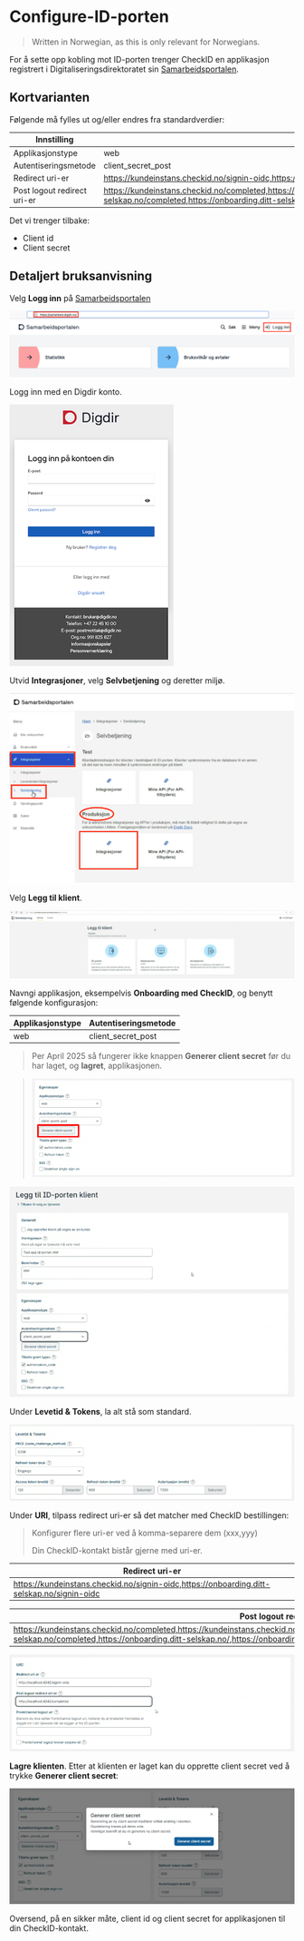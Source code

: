 # Configure-ID-porten

> Written in Norwegian, as this is only relevant for Norwegians.

For å sette opp kobling mot ID-porten trenger CheckID en applikasjon registrert i Digitaliseringsdirektoratet sin [Samarbeidsportalen](https://samarbeid.digdir.no/).

## Kortvarianten

Følgende må fylles ut og/eller endres fra standardverdier:

| Innstilling | Verdi |
|-|-|
| Applikasjonstype | web |
| Autentiseringsmetode | client_secret_post |
| Redirect uri-er | <https://kundeinstans.checkid.no/signin-oidc,https://onboarding.ditt-selskap.no/signin-oidc> |
| Post logout redirect uri-er | <https://kundeinstans.checkid.no/completed,https://kundeinstans.checkid.no/,https://kundeinstans.checkid.no/v2/completed,https://onboarding.ditt-selskap.no/completed,https://onboarding.ditt-selskap.no/,https://onboarding.ditt-selskap.no/v2/completed> |

Det vi trenger tilbake:

- Client id
- Client secret

## Detaljert bruksanvisning

Velg **Logg inn** på [Samarbeidsportalen](https://samarbeid.digdir.no/)

![Logg inn i Samarbeidsportalen](./media/samarbinnlogg.png)

Logg inn med en Digdir konto.

![Logg inn DigDir](./media/digdirinnloggmini.png)

Utvid **Integrasjoner**, velg **Selvbetjening** og deretter miljø.

![Minside selvbetjening](./media/minside.png)

Velg **Legg til klient**.

![Selvbetjening - legg til klient](./media/image.png)

Navngi applikasjon, eksempelvis **Onboarding med CheckID**, og benytt følgende konfigurasjon:

| Applikasjonstype | Autentiseringsmetode |
|-|-|
| web| client_secret_post |

>Per April 2025 så fungerer ikke knappen **Generer client secret** før du har laget, og **lagret**, applikasjonen.

>![Generer client secret](./media/image-2.png)

![Legg til ID-porten klient](./media/image-1.png)

Under **Levetid & Tokens**, la alt stå som standard.

![Levetid & Tokens](./media/image-3.png)

Under **URI**, tilpass redirect uri-er så det matcher med CheckID bestillingen:

>Konfigurer flere uri-er ved å komma-separere dem (xxx,yyy)
>
>Din CheckID-kontakt bistår gjerne med uri-er.

| Redirect uri-er |
|-|
| <https://kundeinstans.checkid.no/signin-oidc,https://onboarding.ditt-selskap.no/signin-oidc> |

| Post logout redirect uri-er |
|-|
| <https://kundeinstans.checkid.no/completed,https://kundeinstans.checkid.no/,https://kundeinstans.checkid.no/v2/completed,https://onboarding.ditt-selskap.no/completed,https://onboarding.ditt-selskap.no/,https://onboarding.ditt-selskap.no/v2/completed> |

![URI-er](./media/image-4.png)

**Lagre klienten**. Etter at klienten er laget kan du opprette client secret ved å trykke **Generer client secret**:

![Lagre og generer secret](./media/image-5.png)

Oversend, på en sikker måte, client id og client secret for applikasjonen til din CheckID-kontakt.
